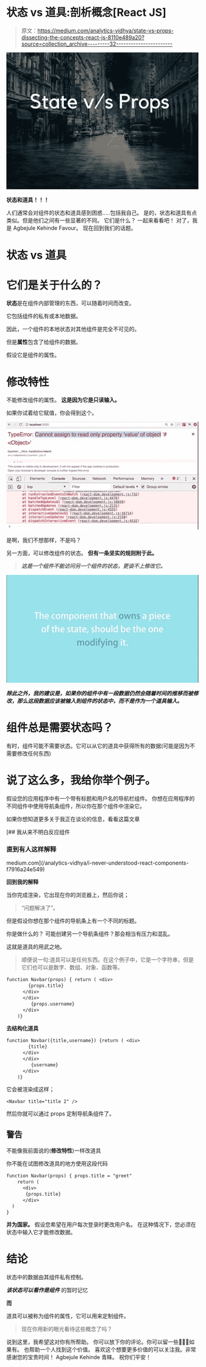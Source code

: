 # 状态 vs 道具:剖析概念[React JS]

> 原文：<https://medium.com/analytics-vidhya/state-vs-props-dissecting-the-concepts-react-js-8110e489a20?source=collection_archive---------32----------------------->

![](img/011d19f99baef0662105ad0af4971a4d.png)

**状态和道具！！！**

人们通常会对组件的状态和道具感到困惑.....包括我自己。
是的，状态和道具有点类似。但是他们之间有一些显著的不同。
它们是什么？
一起来看看吧！
对了，我是 Agbejule Kehinde Favour。
现在回到我们的话题。

# 状态 vs 道具

# 它们是关于什么的？

**状态**是在组件内部管理的东西，可以随着时间而改变。

它包括组件的私有或本地数据。

因此，一个组件的本地状态对其他组件是完全不可见的。

但是**属性**包含了给组件的数据。

假设它是组件的属性。

# 修改特性

不能修改组件的属性。
**这是因为它是只读输入。**

如果你试着给它赋值，你会得到这个。

![](img/5d44de58c2a216c2244e42e2ae2a7360.png)

是啊，我们不想那样，不是吗？

另一方面，可以修改组件的状态。
**但有一条坚实的规则附于此。**

> ***这是一个组件不能访问另一个组件的状态，更谈不上修改它。***

![](img/b1f7a232db45a8e87455276efe1db11b.png)

***除此之外，我的建议是，如果你的组件中有一段数据仍然会随着时间的推移而被修改，那么这段数据应该被输入到组件的状态中，而不是作为一个道具输入。***

# 组件总是需要状态吗？

有时，组件可能不需要状态。它可以从它的道具中获得所有的数据(可能是因为不需要修改任何东西)

# 说了这么多，我给你举个例子。

假设您的应用程序中有一个带有标题和用户名的导航栏组件。
你想在应用程序的不同组件中使用导航条组件，所以你在那个组件中渲染它。

如果你想知道更多关于我正在谈论的信息，看看这篇文章

[](/analytics-vidhya/i-never-understood-react-components-f7916a24e549) [## 我从来不明白反应组件

### 直到有人这样解释

medium.com](/analytics-vidhya/i-never-understood-react-components-f7916a24e549) 

**回到我的解释**

当你完成渲染，它出现在你的浏览器上，然后你说；

> “问题解决了”。

但是假设你想在那个组件的导航条上有一个不同的标题。

你是做什么的？
可能创建另一个导航条组件？那会相当有压力和混乱。

这就是道具的用武之地。

> 顺便说一句:道具可以是任何东西。在这个例子中，它是一个字符串，但是它们也可以是数字、数组、对象、函数等。

```
function Navbar(props) { return ( <div>
        {props.title}
      </div>
      </div>
         {props.username}
      </div>
    )}
```

**去结构化道具**

```
function Navbar({title,username}) {return ( <div>
        {title}
      </div>
      </div>
         {username}
      </div>
    )}
```

它会被渲染成这样；

```
<Navbar title="title 2" />
```

然后你就可以通过 props 定制导航条组件了。

## 警告

不能像我前面说的(**修改特性**)一样改道具

你不能在试图修改道具的地方使用这段代码

```
function Navbar(props) { props.title = "greet"
    return (
      <div>
       {props.title}
      </div>
  )
}
```

**并为国家。**
假设您希望在用户每次登录时更改用户名。
在这种情况下，您必须在状态中输入它才能修改数据。

# 结论

状态中的数据由其组件私有控制。

***该状态可以看作是组件*** 的暂时记忆

**而**

道具可以被称为组件的属性，它可以用来定制组件。

> 现在你用新的眼光看待这些概念了吗？

说到这里，我希望这对你有所帮助。
你可以放下你的评论。你可以留一些👏👏👏如果有。
也帮助一个人找到这个价值。
喜欢这个想要更多价值的可以关注我。非常感谢您的宝贵时间！
Agbejule Kehinde 青睐。
祝你们平安！